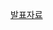 <a href="https://velog.io/@wn8624/4.4-%EB%8D%B0%EC%9D%B4%ED%84%B0%EB%B2%A0%EC%9D%B4%EC%8A%A4%EC%9D%98-%EC%A2%85%EB%A5%98-4.5-%EC%9D%B8%EB%8D%B1%EC%8A%A4#mongodb">발표자료</a>
